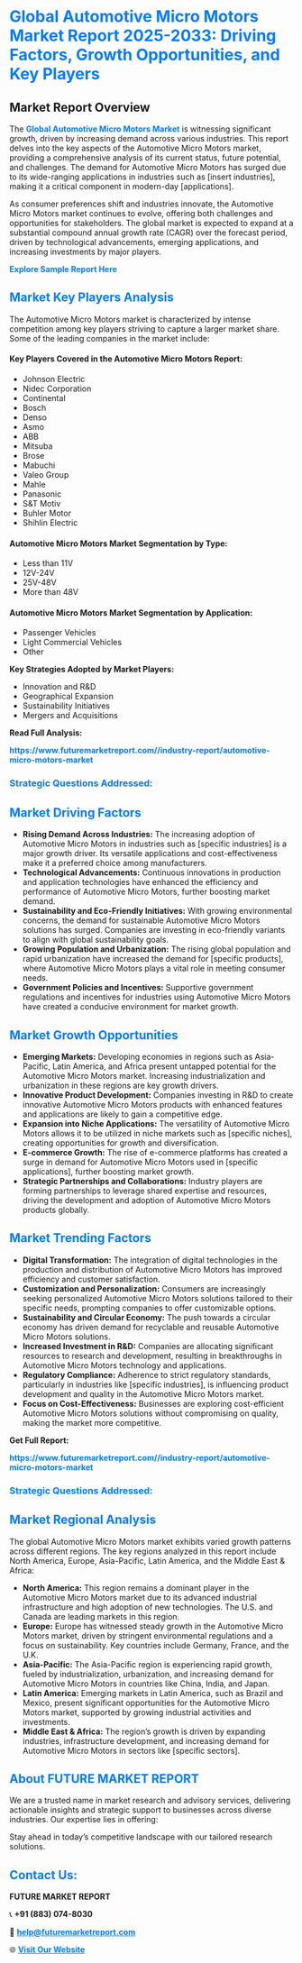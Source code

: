 <h1 style="color: #007BFF;">Global Automotive Micro Motors Market Report 2025-2033: Driving Factors, Growth Opportunities, and Key Players</h1>

<section id="overview">
<h2>Market Report Overview</h2>
<p>The <a href="https://www.futuremarketreport.com//industry-report/automotive-micro-motors-market" style="color: #007BFF; text-decoration: none;"><strong>Global Automotive Micro Motors Market</strong></a> is witnessing significant growth, driven by increasing demand across various industries. This report delves into the key aspects of the Automotive Micro Motors market, providing a comprehensive analysis of its current status, future potential, and challenges. The demand for Automotive Micro Motors has surged due to its wide-ranging applications in industries such as [insert industries], making it a critical component in modern-day [applications].</p>
<p>As consumer preferences shift and industries innovate, the Automotive Micro Motors market continues to evolve, offering both challenges and opportunities for stakeholders. The global market is expected to expand at a substantial compound annual growth rate (CAGR) over the forecast period, driven by technological advancements, emerging applications, and increasing investments by major players.</p>
</section>

<section id="overview">
<p><a href="https://www.futuremarketreport.com//request-sample/reportId=90778" style="color: #007BFF; text-decoration: none;"><strong>Explore Sample Report Here</strong></a></p>
</section>

<section id="key-players">
<h2 style="color: #007BFF;">Market Key Players Analysis</h2>
<p>The Automotive Micro Motors market is characterized by intense competition among key players striving to capture a larger market share. Some of the leading companies in the market include:</p>
<h4>Key Players Covered in the Automotive Micro Motors Report:</h4>
<ul><li>Johnson Electric</li><li>Nidec Corporation</li><li>Continental</li><li>Bosch</li><li>Denso</li><li>Asmo</li><li>ABB</li><li>Mitsuba</li><li>Brose</li><li>Mabuchi</li><li>Valeo Group</li><li>Mahle</li><li>Panasonic</li><li>S&amp;T Motiv</li><li>Buhler Motor</li><li>Shihlin Electric</li></ul>
<h4>Automotive Micro Motors Market Segmentation by Type:</h4>
<ul><li>Less than 11V</li><li>12V-24V</li><li>25V-48V</li><li>More than 48V</li></ul>

<h4>Automotive Micro Motors Market Segmentation by Application:</h4>
<ul><li>Passenger Vehicles</li><li>Light Commercial Vehicles</li><li>Other</li></ul>
<p><strong>Key Strategies Adopted by Market Players:</strong></p>
<ul>
<li>Innovation and R&D</li>
<li>Geographical Expansion</li>
<li>Sustainability Initiatives</li>
<li>Mergers and Acquisitions</li>
</ul>
</section>

<section>
<p><strong>Read Full Analysis: </strong></p><a href="https://www.futuremarketreport.com//industry-report/automotive-micro-motors-market" style="color: #007BFF; text-decoration: none;"><strong>https://www.futuremarketreport.com//industry-report/automotive-micro-motors-market</strong></a>
<h3 style="color: #007BFF;">Strategic Questions Addressed:</h3>
</section>

<section id="driving-factors">
<h2 style="color: #007BFF;">Market Driving Factors</h2>
<ul>
<li><strong>Rising Demand Across Industries:</strong> The increasing adoption of Automotive Micro Motors in industries such as [specific industries] is a major growth driver. Its versatile applications and cost-effectiveness make it a preferred choice among manufacturers.</li>
<li><strong>Technological Advancements:</strong> Continuous innovations in production and application technologies have enhanced the efficiency and performance of Automotive Micro Motors, further boosting market demand.</li>
<li><strong>Sustainability and Eco-Friendly Initiatives:</strong> With growing environmental concerns, the demand for sustainable Automotive Micro Motors solutions has surged. Companies are investing in eco-friendly variants to align with global sustainability goals.</li>
<li><strong>Growing Population and Urbanization:</strong> The rising global population and rapid urbanization have increased the demand for [specific products], where Automotive Micro Motors plays a vital role in meeting consumer needs.</li>
<li><strong>Government Policies and Incentives:</strong> Supportive government regulations and incentives for industries using Automotive Micro Motors have created a conducive environment for market growth.</li>
</ul>
</section>

<section id="growth-opportunities">
<h2 style="color: #007BFF;">Market Growth Opportunities</h2>
<ul>
<li><strong>Emerging Markets:</strong> Developing economies in regions such as Asia-Pacific, Latin America, and Africa present untapped potential for the Automotive Micro Motors market. Increasing industrialization and urbanization in these regions are key growth drivers.</li>
<li><strong>Innovative Product Development:</strong> Companies investing in R&D to create innovative Automotive Micro Motors products with enhanced features and applications are likely to gain a competitive edge.</li>
<li><strong>Expansion into Niche Applications:</strong> The versatility of Automotive Micro Motors allows it to be utilized in niche markets such as [specific niches], creating opportunities for growth and diversification.</li>
<li><strong>E-commerce Growth:</strong> The rise of e-commerce platforms has created a surge in demand for Automotive Micro Motors used in [specific applications], further boosting market growth.</li>
<li><strong>Strategic Partnerships and Collaborations:</strong> Industry players are forming partnerships to leverage shared expertise and resources, driving the development and adoption of Automotive Micro Motors products globally.</li>
</ul>
</section>

<section id="trending-factors">
<h2 style="color: #007BFF;">Market Trending Factors</h2>
<ul>
<li><strong>Digital Transformation:</strong> The integration of digital technologies in the production and distribution of Automotive Micro Motors has improved efficiency and customer satisfaction.</li>
<li><strong>Customization and Personalization:</strong> Consumers are increasingly seeking personalized Automotive Micro Motors solutions tailored to their specific needs, prompting companies to offer customizable options.</li>
<li><strong>Sustainability and Circular Economy:</strong> The push towards a circular economy has driven demand for recyclable and reusable Automotive Micro Motors solutions.</li>
<li><strong>Increased Investment in R&D:</strong> Companies are allocating significant resources to research and development, resulting in breakthroughs in Automotive Micro Motors technology and applications.</li>
<li><strong>Regulatory Compliance:</strong> Adherence to strict regulatory standards, particularly in industries like [specific industries], is influencing product development and quality in the Automotive Micro Motors market.</li>
<li><strong>Focus on Cost-Effectiveness:</strong> Businesses are exploring cost-efficient Automotive Micro Motors solutions without compromising on quality, making the market more competitive.</li>
</ul>
</section>

<section>
<p><strong>Get Full Report: </strong></p><a href="https://www.futuremarketreport.com//industry-report/automotive-micro-motors-market" style="color: #007BFF; text-decoration: none;"><strong>https://www.futuremarketreport.com//industry-report/automotive-micro-motors-market</strong></a>
<h3 style="color: #007BFF;">Strategic Questions Addressed:</h3>
</section>


<section id="regional-analysis">
<h2 style="color: #007BFF;">Market Regional Analysis</h2>
<p>The global Automotive Micro Motors market exhibits varied growth patterns across different regions. The key regions analyzed in this report include North America, Europe, Asia-Pacific, Latin America, and the Middle East & Africa:</p>
<ul>
<li><strong>North America:</strong> This region remains a dominant player in the Automotive Micro Motors market due to its advanced industrial infrastructure and high adoption of new technologies. The U.S. and Canada are leading markets in this region.</li>
<li><strong>Europe:</strong> Europe has witnessed steady growth in the Automotive Micro Motors market, driven by stringent environmental regulations and a focus on sustainability. Key countries include Germany, France, and the U.K.</li>
<li><strong>Asia-Pacific:</strong> The Asia-Pacific region is experiencing rapid growth, fueled by industrialization, urbanization, and increasing demand for Automotive Micro Motors in countries like China, India, and Japan.</li>
<li><strong>Latin America:</strong> Emerging markets in Latin America, such as Brazil and Mexico, present significant opportunities for the Automotive Micro Motors market, supported by growing industrial activities and investments.</li>
<li><strong>Middle East & Africa:</strong> The region’s growth is driven by expanding industries, infrastructure development, and increasing demand for Automotive Micro Motors in sectors like [specific sectors].</li>
</ul>
</section>

<footer>
<h2 style="color: #007BFF;">About FUTURE MARKET REPORT</h2>
<p>We are a trusted name in market research and advisory services, delivering actionable insights and strategic support to businesses across diverse industries. Our expertise lies in offering:</p>

<p>Stay ahead in today’s competitive landscape with our tailored research solutions.</p>

<h2 style="color: #007BFF;">Contact Us:</h2>
<p><strong>FUTURE MARKET REPORT</strong></p>
<p>📞 <strong>+91 (883) 074-8030</strong></p>
<p>📧 <strong><a href="mailto:help@futuremarketreport.com" style="color: #007BFF;">help@futuremarketreport.com</a></strong></p>
<p>🌐 <strong><a href="https://www.futuremarketreport.com/" style="color: #007BFF;">Visit Our Website</a></strong></p>
</footer>